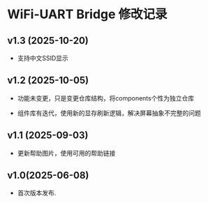 
# WiFi-UART Bridge 修改记录 


## v1.3 (2025-10-20)

- 支持中文SSID显示

## v1.2 (2025-10-05)

- 功能未变更，只是变更仓库结构，将components个性为独立仓库

- 组件库有迭代，使用新的显存刷新逻辑，解决屏幕抽象不完整的问题 

## v1.1 (2025-09-03)

- 更新帮助图片，使用可用的帮助链接

## v1.0(2025-06-08)

- 首次版本发布.